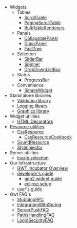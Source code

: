   * Widgets
    * Tables
      * [ScrollTable](ScrollTable.md)
      * [PagingScrollTable](PagingScrollTable.md)
      * [BulkTableRenderers](BulkTableRenderers.md)
    * Panels
      * [CollapsiblePanel](CollapsiblePanel.md)
      * [GlassPanel](GlassPanel.md)
      * [FastTree](FastTree.md)
    * Selection
      * [SliderBar](SliderBar.md)
      * [Spinner](Spinner.md)
      * [DropDownListBox](DropDownListBox.md)
    * Status
      * [ProgressBar](ProgressBar.md)
    * Convenience
      * [SimpleWidget](SimpleWidget.md)
  * Stand alone libraries
    * [Validation library](Validation.md)
    * [Logging library](Logging.md)
    * [Graphics library](GWTCanvas.md)
  * Widget utilities
    * [HTML Decorators](Decorators.md)
  * [Resource utilities](ImmutableResourceBundle.md)
    * [CssResource](CssResource.md)
      * [CssResourceCookbook](CssResourceCookbook.md)
    * [SoundResource](SoundResource.md)
    * [StyleInjector](StyleInjector.md)
  * Server utilities
    * [locale selection](ServerSideLocaleSelection.md)
  * Our Infrastructure
    * [GWT Incubator Overview](Overview.md)
    * [developer's guide](MakingIncubatorBetter.md)
      * [gen2 widget guide](Gen2DevelopersWidgetGuide.md)
      * [eclipse setup](WorkingWithEclipse.md)
    * [user's guide](HowToUseTheIncubator.md)
  * Gwt FAQ's
    * [StubbingRPC](StubbingRPC.md)
    * [IntegratingWithSpring](IntegratingWithSpring.md)
    * [ServerPushFAQ](ServerPushFAQ.md)
    * [PathsHandlingFAQ](PathsHandlingFAQ.md)
    * [LoginSecurityFAQ](LoginSecurityFAQ.md)